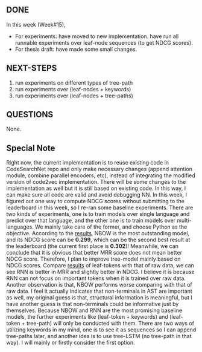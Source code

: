 ## DONE

In this week (Week#15),

- For experiments: have moved to new implementation. have run all runnable experiments over leaf-node sequences (to get NDCG scores).
- For thesis draft: have made some small changes.

## NEXT-STEPS

1. run experiments on different types of tree-path
1. run experiments over (leaf-nodes + keywords)
1. run experiments over (leaf-nodes + tree-paths)

## QUESTIONS

None.

## Special Note

Right now, the current implementation is to reuse existing code in CodeSearchNet repo and only make necessary changes (append attention module, combine parallel encoders, etc), instead of integrating the modified version of code2vec implementation. There will be some changes to the implementation as well but it is still based on existing code. In this way, I can make sure all code are valid and avoid debugging NN.
In this week, I figured out one way to compute NDCG scores without submitting to the leaderboard in this week, so I re-ran some baseline experiments. There are two kinds of experiments, one is to train models over single language and predict over that language, and the other one is to train models over multi-languages. We mainly take care of the former, and choose Python as the objective. According to the [results](https://github.com/jianguda/csn#baselines), NBOW is the most outstanding model, and its NDCG score can be **0.299**, which can be the second best result at the leaderboard (the current first place is **0.302**)! Meanwhile, we can conclude that it is obvious that better MRR score does not mean better NDCG score. Therefore, I plan to improve tree-model mainly based on NDCG scores.
Compare [results](https://github.com/jianguda/csn#extensions) of leaf-tokens with that of raw data, we can see RNN is better in MRR and slightly better in NDCG. I believe it is because RNN can not focus on important tokens when it is trained over raw data. Another observation is that, NBOW performs worse comparing with that of raw data. I feel it actually indicates that non-terminals in AST are important as well, my original guess is that, structural information is meaningful, but I have another guess is that non-terminals could be informative just by themselves.
Because NBOW and RNN are the most promising baseline models, the further experiments like (leaf-token + keywords) and (leaf-token + tree-path) will only be conducted with them. There are two ways of utilizing keywords in my mind, one is to see it as sequences so I can append tree-paths later, and another idea is to use tree-LSTM (no tree-path in that way). I will mainly or firstly consider the first option.
